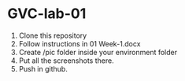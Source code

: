 # GVC-lab-01

1. Clone this repository
2. Follow instructions in 01 Week-1.docx
3. Create /pic folder inside your environment folder
4. Put all the screenshots there.
5. Push in github.
